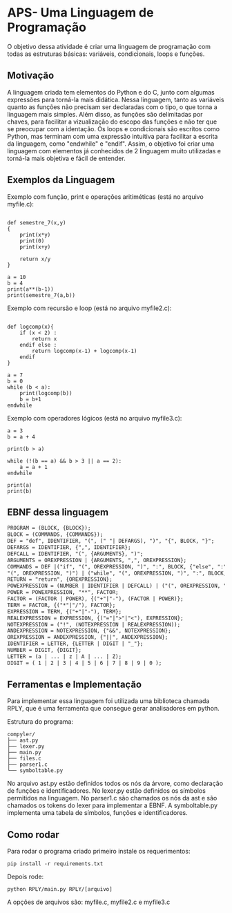 # APS- Uma Linguagem de Programação

O objetivo dessa atividade é criar uma linguagem de programação com todas as estruturas básicas: variáveis, condicionais, loops e funções. 

## Motivação
A linguagem criada tem elementos do Python e do C, junto com algumas expressões para torná-la mais didática. Nessa linguagem, tanto as variáveis quanto as funções não precisam ser declaradas com o tipo, o que torna a linguagem mais simples. Além disso, as funções são delimitadas por chaves, para facilitar a vizualização do escopo das funções e não ter que se preocupar com a identação. Os loops e condicionais são escritos como Python, mas terminam com uma expressão intuitiva para facilitar a escrita da linguagem, como "endwhile" e "endif". Assim, o objetivo foi criar uma linguagem com elementos já conhecidos de 2 linguagem muito utilizadas e torná-la mais objetiva e fácil de entender. 

## Exemplos da Linguagem

Exemplo com função, print e operações aritiméticas (está no arquivo myfile.c):

```print(1)

def semestre_7(x,y)
{
    print(x*y)
    print(0)
    print(x+y)
    
    return x/y
}

a = 10
b = 4
print(a**(b-1))
print(semestre_7(a,b))
```

Exemplo com recursão e loop (está no arquivo myfile2.c):

```

def logcomp(x){
    if (x < 2) :
        return x
    endif else :
        return logcomp(x-1) + logcomp(x-1)
    endif
}     

a = 7
b = 0
while (b < a): 
    print(logcomp(b))
    b = b+1
endwhile
```

Exemplo com operadores lógicos (está no arquivo myfile3.c):

```
a = 3
b = a + 4

print(b > a)

while (!(b == a) && b > 3 || a == 2): 
    a = a + 1
endwhile

print(a)
print(b)
```

## EBNF dessa linguagem 

```diff
PROGRAM = (BLOCK, {BLOCK});
BLOCK = (COMMANDS, {COMMANDS});
DEF = "def", IDENTIFIER, "(", (" "| DEFARGS), ")", "{", BLOCK, "}";
DEFARGS = IDENTIFIER, {",", IDENTIFIER};
DEFCALL = IDENTIFIER, "(", {ARGUMENTS}, ")";
ARGUMENTS = OREXPRESSION | {ARGUMENTS, ",", OREXPRESSION};
COMMANDS = DEF |("if", "(", OREXPRESSION, ")", ":", BLOCK, {"else", ":", BLOCK}, "endif") | (IDENTIFIER, "=", OREXPRESSION)|("print", 
"(", OREXPRESSION, ")") | ("while", "(", OREXPRESSION, ")", ":", BLOCK, "endwhile") | RETURN | OREXPRESSION;
RETURN = "return", {OREXPRESSION};
POWEXPRESSION = (NUMBER | IDENTIFIER | DEFCALL) | ("(", OREXPRESSION, ")");
POWER = POWEXPRESSION, "**", FACTOR;
FACTOR = (FACTOR | POWER), {("+"|"-"), (FACTOR | POWER)};
TERM = FACTOR, {("*"|"/"), FACTOR};
EXPRESSION = TERM, {("+"|"-"), TERM};
REALEXPRESSION = EXPRESSION, {("="|">"|"<"), EXPRESSION};
NOTEXPRESSION = ("!", (NOTEXPRESSION | REALEXPRESSION));
ANDEXPRESSION = NOTEXPRESSION, {"&&", NOTEXPRESSION};
OREXPRESSION = ANDEXPRESSION, {"||", ANDEXPRESSION};
IDENTIFIER = LETTER, {LETTER | DIGIT | "_"};
NUMBER = DIGIT, {DIGIT};
LETTER = (a | ... | z | A | ... | Z);
DIGIT = ( 1 | 2 | 3 | 4 | 5 | 6 | 7 | 8 | 9 | 0 );
```

## Ferramentas e Implementação
Para implementar essa linguagem foi utilizada uma biblioteca chamada RPLY, que é uma ferramenta que consegue gerar analisadores em python. 

Estrutura do programa:

```
compyler/
├── ast.py
├── lexer.py
├── main.py
├── files.c
├── parser1.c
└── symboltable.py
```

No arquivo ast.py estão definidos todos os nós da árvore, como declaração de funções e identificadores. No lexer.py estão definidos os símbolos permitidos na linguagem. No parser1.c são chamados os nós da ast e são chamados os tokens do lexer para implementar a EBNF. A symboltable.py implementa uma tabela de símbolos, funções e identificadores. 

## Como rodar
Para rodar o programa criado primeiro instale os requerimentos:

```
pip install -r requirements.txt
```

Depois rode:

```
python RPLY/main.py RPLY/[arquivo]
```
A opções de arquivos são: myfile.c, myfile2.c e myfile3.c
